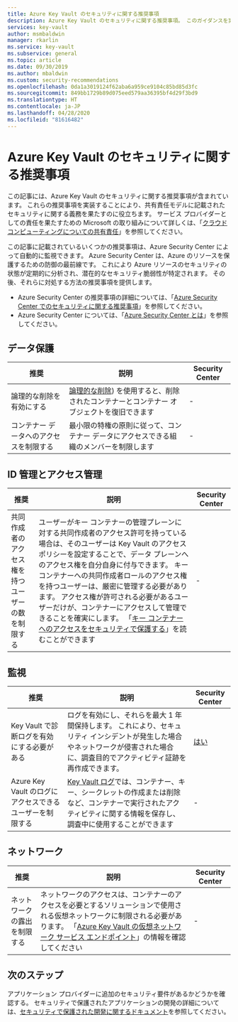 ```yaml
---
title: Azure Key Vault のセキュリティに関する推奨事項
description: Azure Key Vault のセキュリティに関する推奨事項。 このガイダンスを実装することにより、共有責任モデルに記載されたセキュリティの義務を果たすのに役立ちます
services: key-vault
author: msmbaldwin
manager: rkarlin
ms.service: key-vault
ms.subservice: general
ms.topic: article
ms.date: 09/30/2019
ms.author: mbaldwin
ms.custom: security-recommendations
ms.openlocfilehash: 0da1a3019124f62aba6a959ce9104c85bd85d3fc
ms.sourcegitcommit: 849bb1729b89d075eed579aa36395bf4d29f3bd9
ms.translationtype: HT
ms.contentlocale: ja-JP
ms.lasthandoff: 04/28/2020
ms.locfileid: "81616482"
---
```

# <a name="security-recommendations-for-azure-key-vault"></a>Azure Key Vault のセキュリティに関する推奨事項

この記事には、Azure Key Vault のセキュリティに関する推奨事項が含まれています。 これらの推奨事項を実装することにより、共有責任モデルに記載されたセキュリティに関する義務を果たすのに役立ちます。 サービス プロバイダーとしての責任を果たすための Microsoft の取り組みについて詳しくは、「[クラウド コンピューティングについての共有責任](https://gallery.technet.microsoft.com/Shared-Responsibilities-81d0ff91)」を参照してください。

この記事に記載されているいくつかの推奨事項は、Azure Security Center によって自動的に監視できます。 Azure Security Center は、Azure のリソースを保護するための防御の最前線です。 これにより Azure リソースのセキュリティの状態が定期的に分析され、潜在的なセキュリティ脆弱性が特定されます。 その後、それらに対処する方法の推奨事項を提供します。

- Azure Security Center の推奨事項の詳細については、「[Azure Security Center でのセキュリティに関する推奨事項](../../security-center/security-center-recommendations.md)」を参照してください。
- Azure Security Center については、「[Azure Security Center とは](../../security-center/security-center-intro.md)」を参照してください。

## <a name="data-protection"></a>データ保護

| 推奨 | 説明 | Security Center |
|-|----|--|
|論理的な削除を有効にする | [論理的な削除](overview-soft-delete.md)) を使用すると、削除されたコンテナーとコンテナー オブジェクトを復旧できます |  - |
| コンテナー データへのアクセスを制限する  | 最小限の特権の原則に従って、コンテナー データにアクセスできる組織のメンバーを制限します |  - |

## <a name="identity-and-access-management"></a>ID 管理とアクセス管理

| 推奨 | 説明 | Security Center |
|-|----|--|
| 共同作成者のアクセス権を持つユーザーの数を制限する | ユーザーがキー コンテナーの管理プレーンに対する共同作成者のアクセス許可を持っている場合は、そのユーザーは Key Vault のアクセス ポリシーを設定することで、データ プレーンへのアクセス権を自分自身に付与できます。 キー コンテナーへの共同作成者ロールのアクセス権を持つユーザーは、厳密に管理する必要があります。 アクセス権が許可される必要があるユーザーだけが、コンテナーにアクセスして管理できることを確実にします。 「[キー コンテナーへのアクセスをセキュリティで保護する](secure-your-key-vault.md)」を読むことができます | - |

## <a name="monitoring"></a>監視

| 推奨 | 説明 | Security Center |
|-|----|--|
 Key Vault で診断ログを有効にする必要がある | ログを有効にし、それらを最大 1 年間保持します。 これにより、セキュリティ インシデントが発生した場合やネットワークが侵害された場合に、調査目的でアクティビティ証跡を再作成できます。 | [はい](../../security-center/security-center-identity-access.md) |
| Azure Key Vault のログにアクセスできるユーザーを制限する | [Key Vault ログ](logging.md)では、コンテナー、キー、シークレットの作成または削除など、コンテナーで実行されたアクティビティに関する情報を保存し、調査中に使用することができます |  - |

## <a name="networking"></a>ネットワーク

| 推奨 | 説明 | Security Center |
|-|----|--|
|ネットワークの露出を制限する | ネットワークのアクセスは、コンテナーのアクセスを必要とするソリューションで使用される仮想ネットワークに制限される必要があります。 「[Azure Key Vault の仮想ネットワーク サービス エンドポイント](overview-vnet-service-endpoints.md)」の情報を確認してください | - |

## <a name="next-steps"></a>次のステップ

アプリケーション プロバイダーに追加のセキュリティ要件があるかどうかを確認する。 セキュリティで保護されたアプリケーションの開発の詳細については、[セキュリティで保護された開発に関するドキュメント](../../security/fundamentals/abstract-develop-secure-apps.md)を参照してください。

